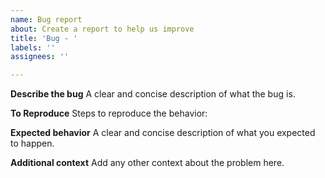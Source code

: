```yaml
---
name: Bug report
about: Create a report to help us improve
title: 'Bug - '
labels: ''
assignees: ''

---
```


**Describe the bug**
A clear and concise description of what the bug is.


**To Reproduce**
Steps to reproduce the behavior:


**Expected behavior**
A clear and concise description of what you expected to happen.


**Additional context**
Add any other context about the problem here.
